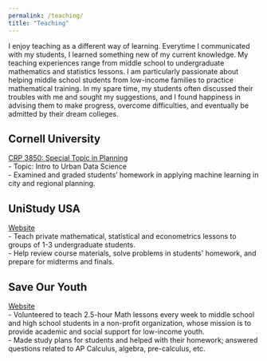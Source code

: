 ```yaml
---
permalink: /teaching/
title: "Teaching"
---
```


I enjoy teaching as a different way of learning. Everytime I communicated with my students, I learned something new of my current knowledge. My teaching experiences range from
middle school to undergraduate mathematics and statistics lessons. I am particularly passionate about helping middle school students from low-income families to practice mathematical training.
In my spare time, my students often
discussed their troubles with me and sought my suggestions, and I found happiness in advising them to make progress, overcome difficulties, and eventually be admitted by their dream colleges. 

## Cornell University
[CRP 3850: Special Topic in Planning](https://classes.cornell.edu/browse/roster/SP21/class/CRP/3850) <br />
    - Topic: Intro to Urban Data Science <br />
    - Examined and graded students’ homework in applying machine learning in city and regional planning.
    
## UniStudy USA
[Website](https://unistudyusa.com/) <br />
    - Teach private mathematical, statistical and econometrics lessons to groups of 1-3 undergraduate students. <br />
    - Help review course materials, solve problems in students' homework, and prepare for midterms and finals. 

## Save Our Youth
[Website](http://save-our-youth.org/) <br />
    - Volunteered to teach 2.5-hour Math lessons every week to middle school and high school students in a non-profit organization, whose mission is to provide academic and social support for low-income youth. <br />
    - Made study plans for students and helped with their homework; answered questions related to AP Calculus, algebra, pre-calculus, etc. 



